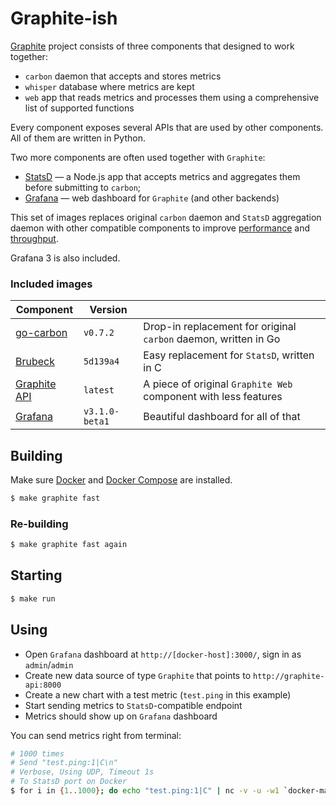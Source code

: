 # Graphite-ish

[Graphite](http://graphiteapp.org/) project consists of three components that designed to work together:

* `carbon` daemon that accepts and stores metrics
* `whisper` database where metrics are kept
* `web` app that reads metrics and processes them using a comprehensive list of
supported functions

Every component exposes several APIs that are used by other components. All of
them are written in Python.

Two more components are often used together with `Graphite`:

* [StatsD](https://github.com/etsy/statsd) — a Node.js app that accepts metrics
and aggregates them before submitting to `carbon`;
* [Grafana](https://github.com/grafana/grafana) — web dashboard for `Graphite` (and
other backends)

This set of images replaces original `carbon` daemon and `StatsD` aggregation
daemon with other compatible components to improve
[performance](https://github.com/lomik/go-carbon/tree/v0.7.2#performance) and
[throughput](https://github.com/github/brubeck/tree/5d139a4#faq).

Grafana 3 is also included.

### Included images
| Component | Version |   |
|-----------|---------|---|
| [go-carbon](https://github.com/lomik/go-carbon/tree/v0.7.2) | `v0.7.2` | Drop-in replacement for original `carbon` daemon, written in Go |
| [Brubeck](https://github.com/github/brubeck/tree/5d139a4) | `5d139a4` | Easy replacement for `StatsD`, written in C |
| [Graphite API](https://github.com/brutasse/graphite-api) | `latest` | A piece of original `Graphite Web` component with less features |
| [Grafana](https://github.com/grafana/grafana/tree/v3.1.0-beta1) | `v3.1.0-beta1` | Beautiful dashboard for all of that |

## Building

Make sure [Docker](https://www.docker.com/products/docker) and
[Docker Compose](https://www.docker.com/products/docker-compose) are installed.

```bash
$ make graphite fast
```

### Re-building

```bash
$ make graphite fast again
```

## Starting

```bash
$ make run
```

## Using

* Open `Grafana` dashboard at `http://[docker-host]:3000/`, sign in as `admin`/`admin`
* Create new data source of type `Graphite` that points to `http://graphite-api:8000`
* Create a new chart with a test metric (`test.ping` in this example)
* Start sending metrics to `StatsD`-compatible endpoint
* Metrics should show up on `Grafana` dashboard

You can send metrics right from terminal:

```bash
# 1000 times
# Send "test.ping:1|C\n"
# Verbose, Using UDP, Timeout 1s
# To StatsD port on Docker
$ for i in {1..1000}; do echo "test.ping:1|C" | nc -v -u -w1 `docker-machine ip` 8126; done
```
